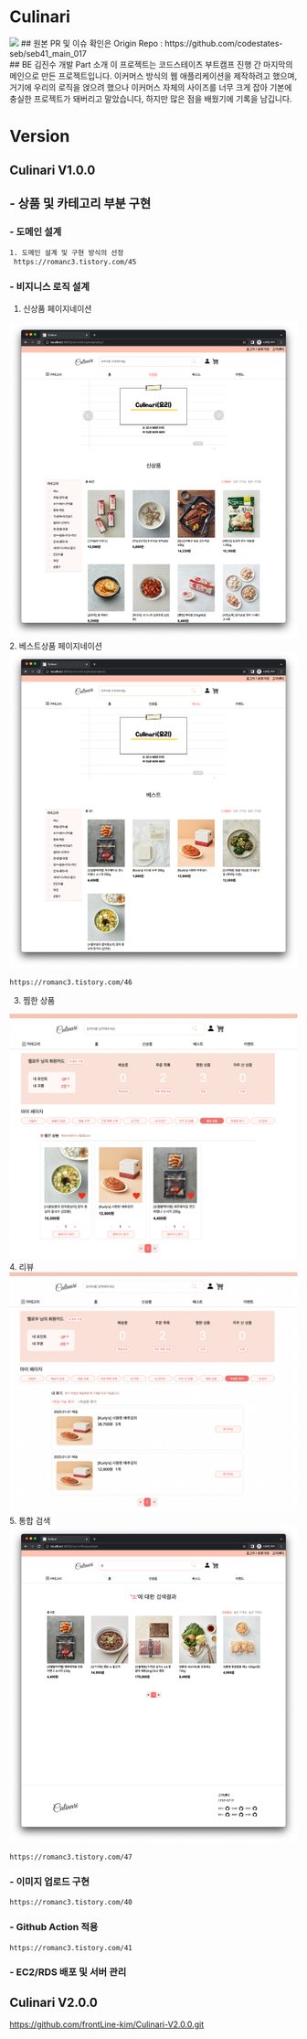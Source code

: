 # Culinari 
<img src = "./Untitled.png">
## 원본 PR 및 이슈 확인은 Origin Repo : https://github.com/codestates-seb/seb41_main_017 <br>
##  BE 김진수 개발 Part 소개
이 프로젝트는 코드스테이츠 부트캠프 진행 간 마지막의 메인으로 만든 프로젝트입니다.
이커머스 방식의 웹 애플리케이션을 제작하려고 했으며, 거기에 우리의 로직을 얹으려 했으나 이커머스 자체의 사이즈를 너무 크게 잡아 기본에 충실한 프로젝트가 돼버리고 말았습니다,
하지만 많은 점을 배웠기에 기록을 남깁니다.

# Version

## Culinari V1.0.0
## - 상품 및 카테고리 부분 구현
### - 도메인 설계
    1. 도메인 설계 및 구현 방식의 선정
     https://romanc3.tistory.com/45
### - 비지니스 로직 설계
   1. 신상품 페이지네이션
<img src ="./newProduct.png">
   2. 베스트상품 페이지네이션
<img src ="./bestProduct.png">

    https://romanc3.tistory.com/46
    
   3. 찜한 상품
<img src ="./productLike.png">
   4. 리뷰
<img src ="./review.png">
   5. 통합 검색
<img src ="./Search.png">

    https://romanc3.tistory.com/47

### - 이미지 업로드 구현
    https://romanc3.tistory.com/40
### - Github Action 적용
    https://romanc3.tistory.com/41

### - EC2/RDS 배포 및 서버 관리

## Culinari V2.0.0
 https://github.com/frontLine-kim/Culinari-V2.0.0.git




